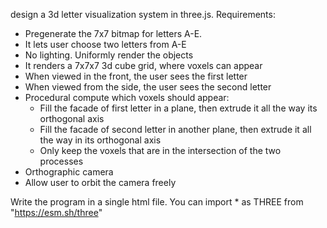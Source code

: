 design a 3d letter visualization system in three.js. Requirements:
- Pregenerate the 7x7 bitmap for letters A-E. 
- It lets user choose two letters from A-E
- No lighting. Uniformly render the objects
- It renders a 7x7x7 3d cube grid, where voxels can appear
- When viewed in the front, the user sees the first letter
- When viewed from the side, the user sees the second letter
- Procedural compute which voxels should appear: 
  - Fill the facade of first letter in a plane, then extrude it all the way its orthogonal axis
  - Fill the facade of second letter in another plane, then extrude it all the way in its orthogonal axis
  - Only keep the voxels that are in the intersection of the two processes
- Orthographic camera 
- Allow user to orbit the camera freely

Write the program in a single html file. You can import * as THREE from "https://esm.sh/three"
